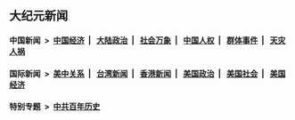 ## 大纪元新闻

#### 中国新闻 &nbsp;>&nbsp; [中国经济](indexes/ncid283/README.md?09050445) &nbsp;| &nbsp; [大陆政治](indexes/ncid277/README.md?09050445) &nbsp;| &nbsp; [社会万象](indexes/ncid282/README.md?09050445) &nbsp;| &nbsp; [中国人权](indexes/ncid278/README.md?09050445) &nbsp;| &nbsp; [群体事件](indexes/ncid279/README.md?09050445) &nbsp;| &nbsp; [天灾人祸](indexes/ncid280/README.md?09050445)

#### 国际新闻 &nbsp;>&nbsp; [美中关系](indexes/nf1412576/README.md?09050445) &nbsp;| &nbsp; [台湾新闻](indexes/ncid1349361/README.md?09050445) &nbsp;| &nbsp; [香港新闻](indexes/ncid1349362/README.md?09050445) &nbsp;| &nbsp; [美国政治](indexes/ncid1078159/README.md?09050445) &nbsp;| &nbsp; [美国社会](indexes/ncid1078160/README.md?09050445) &nbsp;| &nbsp; [美国经济](indexes/ncid1078158/README.md?09050445)

#### 特别专题 &nbsp;>&nbsp; [中共百年历史](https://github.com/easy2view/epoch-special/blob/master/README.md?09050445)  
